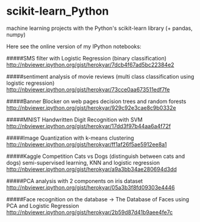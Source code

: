 # scikit-learn_Python
machine learning projects with the Python's scikit-learn library (+ pandas, numpy)

Here see the online version of my IPython notebooks:

#####SMS filter  with Logistic Regression (binary classification)
http://nbviewer.ipython.org/gist/herokyar/7dcb4f67ad5bc22384e2

#####sentiment analysis of movie reviews
(multi class classification using logistic regression)
http://nbviewer.ipython.org/gist/herokyar/73cce0aa673511edf7fe

#####Banner Blocker on web pages decision trees and random forests
http://nbviewer.ipython.org/gist/herokyar/929c92e3cae8c9b0332e

#####MNIST Handwritten Digit Recognition with SVM
http://nbviewer.ipython.org/gist/herokyar/17dd3f97b44aa6a4f72f

#####Image Quantization with k-means clustering 
http://nbviewer.ipython.org/gist/herokyar/ff1af26f5ae5912ee8a1

#####Kaggle Competition Cats vs Dogs (distinguish between cats and dogs)
semi-supervised learning, KNN and logistic regression
http://nbviewer.ipython.org/gist/herokyar/a9a3bb34ae280694d3dd

#####PCA analysis with 2 components on iris dataset
http://nbviewer.ipython.org/gist/herokyar/05a3b3f8fd09303e4446

#####Face recognition on the database -> The Database of Faces using PCA and Logistic Regression
http://nbviewer.ipython.org/gist/herokyar/2b59d87d41b9aee4fe7c
